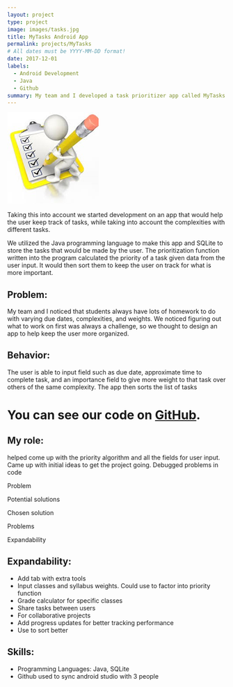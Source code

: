 ```yaml
---
layout: project
type: project
image: images/tasks.jpg
title: MyTasks Android App
permalink: projects/MyTasks
# All dates must be YYYY-MM-DD format!
date: 2017-12-01
labels:
  - Android Development
  - Java
  - Github
summary: My team and I developed a task prioritizer app called MyTasks to give students a prioritized to do list.
---
```


<div class="ui small rounded images">
  <img class="ui image" src="../images/tasks.jpg">
</div>

Taking this into account we started development on an app that would help the user keep track of tasks, while taking into account the complexities with different tasks.  

We utilized the Java programming language to make this app and SQLite to store the tasks that would be made by the user. The prioritization function written into the program calculated the priority of a task given data from the user input. It would then sort them to keep the user on track for what is more important. 

## Problem: 
My team and I noticed that students always have lots of homework to do with varying due dates, complexities, and weights. We noticed figuring out what to work on first was always a challenge, so we thought to design an app to help keep the user more organized. 

## Behavior:
The user is able to input field such as due date, approximate time to complete task, and an importance field to give more weight to that task over others of the same complexity. The app then sorts the list of tasks 

# You can see our code on [GitHub](https://github.com/EE396-Android-Project/HomeworkPlanner).

## My role:
helped come up with the priority algorithm and all the fields for user input. Came up with initial ideas to get the project going. Debugged problems in code 

Problem 

Potential solutions 

Chosen solution 

Problems 

Expandability 


## Expandability: 
* Add tab with extra tools 
* Input classes and syllabus weights. Could use to factor into priority function 
* Grade calculator for specific classes 
* Share tasks between users 
* For collaborative projects 
* Add progress updates for better tracking performance 
* Use to sort better 

## Skills: 
* Programming Languages: Java, SQLite 
* Github used to sync android studio with 3 people




